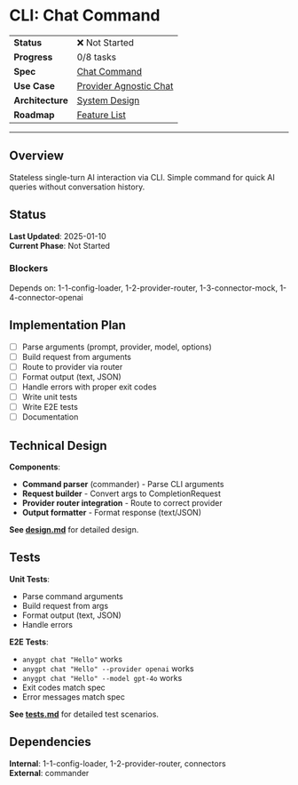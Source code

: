 # CLI: Chat Command

| | |
|---|---|
| **Status** | ❌ Not Started |
| **Progress** | 0/8 tasks |
| **Spec** | [Chat Command](../../../../products/anygpt/specs/anygpt/cli/chat.md) |
| **Use Case** | [Provider Agnostic Chat](../../../../products/anygpt/cases/provider-agnostic-chat.md) |
| **Architecture** | [System Design](../../architecture.md) |
| **Roadmap** | [Feature List](../../roadmap.md) |

---

## Overview

Stateless single-turn AI interaction via CLI. Simple command for quick AI queries without conversation history.

## Status

**Last Updated**: 2025-01-10  
**Current Phase**: Not Started

### Blockers
Depends on: 1-1-config-loader, 1-2-provider-router, 1-3-connector-mock, 1-4-connector-openai

## Implementation Plan

- [ ] Parse arguments (prompt, provider, model, options)
- [ ] Build request from arguments
- [ ] Route to provider via router
- [ ] Format output (text, JSON)
- [ ] Handle errors with proper exit codes
- [ ] Write unit tests
- [ ] Write E2E tests
- [ ] Documentation

## Technical Design

**Components**:
- **Command parser** (commander) - Parse CLI arguments
- **Request builder** - Convert args to CompletionRequest
- **Provider router integration** - Route to correct provider
- **Output formatter** - Format response (text/JSON)

**See [design.md](./design.md)** for detailed design.

## Tests

**Unit Tests**:
- Parse command arguments
- Build request from args
- Format output (text, JSON)
- Handle errors

**E2E Tests**:
- `anygpt chat "Hello"` works
- `anygpt chat "Hello" --provider openai` works
- `anygpt chat "Hello" --model gpt-4o` works
- Exit codes match spec
- Error messages match spec

**See [tests.md](./tests.md)** for detailed test scenarios.

## Dependencies

**Internal**: 1-1-config-loader, 1-2-provider-router, connectors  
**External**: commander

